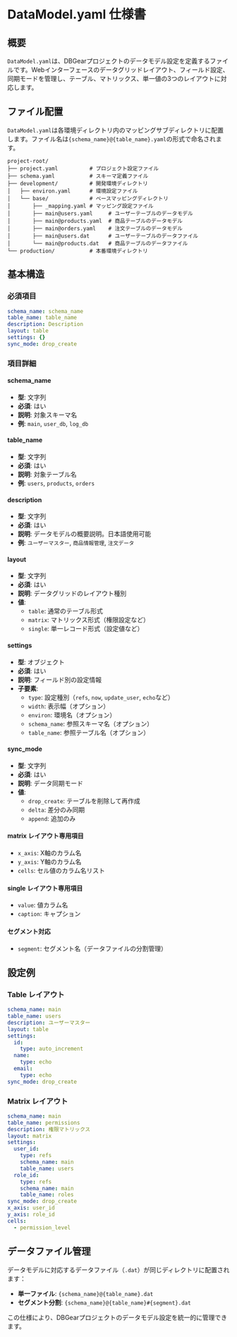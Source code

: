 # DataModel.yaml 仕様書

## 概要

`DataModel.yaml`は、DBGearプロジェクトのデータモデル設定を定義するファイルです。Webインターフェースのデータグリッドレイアウト、フィールド設定、同期モードを管理し、テーブル、マトリックス、単一値の3つのレイアウトに対応します。

## ファイル配置

`DataModel.yaml`は各環境ディレクトリ内のマッピングサブディレクトリに配置します。ファイル名は`{schema_name}@{table_name}.yaml`の形式で命名されます。

```
project-root/
├── project.yaml          # プロジェクト設定ファイル
├── schema.yaml           # スキーマ定義ファイル
├── development/          # 開発環境ディレクトリ
│   ├── environ.yaml      # 環境設定ファイル
│   └── base/             # ベースマッピングディレクトリ
│       ├── _mapping.yaml # マッピング設定ファイル
│       ├── main@users.yaml     # ユーザーテーブルのデータモデル
│       ├── main@products.yaml  # 商品テーブルのデータモデル
│       ├── main@orders.yaml    # 注文テーブルのデータモデル
│       ├── main@users.dat      # ユーザーテーブルのデータファイル
│       └── main@products.dat   # 商品テーブルのデータファイル
└── production/           # 本番環境ディレクトリ
```

## 基本構造

### 必須項目

```yaml
schema_name: schema_name
table_name: table_name
description: Description
layout: table
settings: {}
sync_mode: drop_create
```

### 項目詳細

#### schema_name
- **型**: 文字列
- **必須**: はい
- **説明**: 対象スキーマ名
- **例**: `main`, `user_db`, `log_db`

#### table_name
- **型**: 文字列
- **必須**: はい
- **説明**: 対象テーブル名
- **例**: `users`, `products`, `orders`

#### description
- **型**: 文字列
- **必須**: はい
- **説明**: データモデルの概要説明。日本語使用可能
- **例**: `ユーザーマスター`, `商品情報管理`, `注文データ`

#### layout
- **型**: 文字列
- **必須**: はい
- **説明**: データグリッドのレイアウト種別
- **値**: 
  - `table`: 通常のテーブル形式
  - `matrix`: マトリックス形式（権限設定など）
  - `single`: 単一レコード形式（設定値など）

#### settings
- **型**: オブジェクト
- **必須**: はい
- **説明**: フィールド別の設定情報
- **子要素**:
  - `type`: 設定種別（`refs`, `now`, `update_user`, `echo`など）
  - `width`: 表示幅（オプション）
  - `environ`: 環境名（オプション）
  - `schema_name`: 参照スキーマ名（オプション）
  - `table_name`: 参照テーブル名（オプション）

#### sync_mode
- **型**: 文字列
- **必須**: はい
- **説明**: データ同期モード
- **値**:
  - `drop_create`: テーブルを削除して再作成
  - `delta`: 差分のみ同期
  - `append`: 追加のみ

#### matrix レイアウト専用項目
- `x_axis`: X軸のカラム名
- `y_axis`: Y軸のカラム名
- `cells`: セル値のカラム名リスト

#### single レイアウト専用項目
- `value`: 値カラム名
- `caption`: キャプション

#### セグメント対応
- `segment`: セグメント名（データファイルの分割管理）

## 設定例

### Table レイアウト

```yaml
schema_name: main
table_name: users
description: ユーザーマスター
layout: table
settings:
  id:
    type: auto_increment
  name:
    type: echo
  email:
    type: echo
sync_mode: drop_create
```

### Matrix レイアウト

```yaml
schema_name: main
table_name: permissions
description: 権限マトリックス
layout: matrix
settings:
  user_id:
    type: refs
    schema_name: main
    table_name: users
  role_id:
    type: refs
    schema_name: main
    table_name: roles
sync_mode: drop_create
x_axis: user_id
y_axis: role_id
cells:
  - permission_level
```

## データファイル管理

データモデルに対応するデータファイル（`.dat`）が同じディレクトリに配置されます：

- **単一ファイル**: `{schema_name}@{table_name}.dat`
- **セグメント分割**: `{schema_name}@{table_name}#{segment}.dat`

この仕様により、DBGearプロジェクトのデータモデル設定を統一的に管理できます。